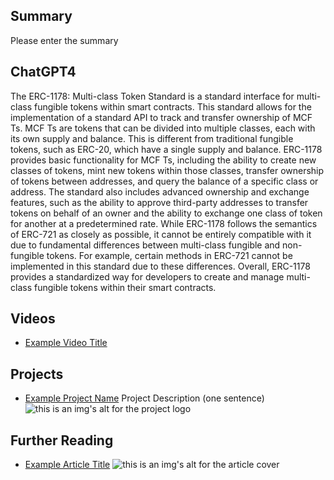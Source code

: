 ## Summary

Please enter the summary

## ChatGPT4

The ERC-1178: Multi-class Token Standard is a standard interface for multi-class fungible tokens within smart contracts. This standard allows for the implementation of a standard API to track and transfer ownership of MCF Ts. MCF Ts are tokens that can be divided into multiple classes, each with its own supply and balance. This is different from traditional fungible tokens, such as ERC-20, which have a single supply and balance. ERC-1178 provides basic functionality for MCF Ts, including the ability to create new classes of tokens, mint new tokens within those classes, transfer ownership of tokens between addresses, and query the balance of a specific class or address. The standard also includes advanced ownership and exchange features, such as the ability to approve third-party addresses to transfer tokens on behalf of an owner and the ability to exchange one class of token for another at a predetermined rate. While ERC-1178 follows the semantics of ERC-721 as closely as possible, it cannot be entirely compatible with it due to fundamental differences between multi-class fungible and non-fungible tokens. For example, certain methods in ERC-721 cannot be implemented in this standard due to these differences. Overall, ERC-1178 provides a standardized way for developers to create and manage multi-class fungible tokens within their smart contracts.

## Videos

- [Example Video Title](https://www.youtube.com/watch?v=TDGq4aeevgY)

## Projects

- [Example Project Name](https://xxxx.xxx/xxxxx) Project Description (one sentence) ![this is an img's alt for the project logo](https://xxxx.xxx/project-logo.xxx)

## Further Reading

- [Example Article Title](https://xxxx.xxx/xxxxx) ![this is an img's alt for the article cover](https://xxxx.xxx/article-cover.xxx)
